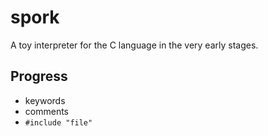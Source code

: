 # spork

A toy interpreter for the C language in the very early stages.

## Progress

- keywords
- comments
- `#include "file"`
